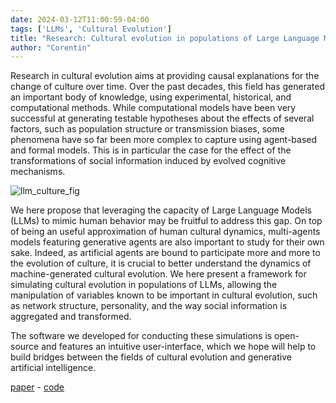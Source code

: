 ```yaml
---
date: 2024-03-12T11:00:59-04:00
tags: ['LLMs', 'Cultural Evolution']
title: "Research: Cultural evolution in populations of Large Language Models"
author: "Corentin"
---
```


Research in cultural evolution aims at providing causal explanations for the change of culture over time. Over the past decades, this field has generated an important body of knowledge, using experimental, historical, and computational methods. While computational models have been very successful at generating testable hypotheses about the effects of several factors, such as population structure or transmission biases, some phenomena have so far been more complex to capture using agent-based and formal models. This is in particular the case for the effect of the transformations of social information induced by evolved cognitive mechanisms. 

![llm_culture_fig](/llm_culture.png)

We here propose that leveraging the capacity of Large Language Models (LLMs) to mimic human behavior may be fruitful to address this gap. On top of being an useful approximation of human cultural dynamics, multi-agents models featuring generative agents are also important to study for their own sake. Indeed, as artificial agents are bound to participate more and more to the evolution of culture, it is crucial to better understand the dynamics of machine-generated cultural evolution. We here present a framework for simulating cultural evolution in populations of LLMs, allowing the manipulation of variables known to be important in cultural evolution, such as network structure, personality, and the way social information is aggregated and transformed. 

The software we developed for conducting these simulations is open-source and features an intuitive user-interface, which we hope will help to build bridges between the fields of cultural evolution and generative artificial intelligence. 


[paper](https://arxiv.org/abs/2403.08882) - [code](https://github.com/jeremyperez2/LLM-Culture)

 

